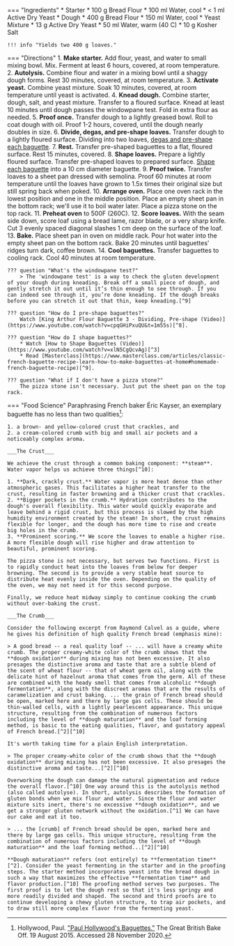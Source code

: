 === "Ingredients"
    * Starter
        * 100 g Bread Flour
        * 100 ml Water, cool
        * < 1 ml Active Dry Yeast
    * Dough
        * 400 g Bread Flour
        * 150 ml Water, cool
    * Yeast Mixture
        * 13 g Active Dry Yeast
        * 50 ml Water, warm (40 C)
    * 10 g Kosher Salt

    !!! info "Yields two 400 g loaves."

=== "Directions"
    1. **Make starter.** Add flour, yeast, and water to small mixing bowl. Mix. Ferment at least 6 hours, covered, at room temperature.
    2. **Autolysis.** Combine flour and water in a mixing bowl until a shaggy dough forms. Rest 30 minutes, covered, at room temperature.
    3. **Activate yeast.** Combine yeast mixture. Soak 10 minutes, covered, at room temperature until yeast is activated.
    4. **Knead dough.** Combine starter, dough, salt, and yeast mixture. Transfer to a floured surface. Knead at least 10 minutes until dough passes the windowpane test. Fold in extra flour as needed.
    5. **Proof once.** Transfer dough to a lightly greased bowl. Roll to coat dough with oil. Proof 1-2 hours, covered, until the dough nearly doubles in size.
    6. **Divide, degas, and pre-shape loaves.** Transfer dough to a lightly floured surface. Dividing into two loaves, [degas and pre-shape each baguette](https://www.youtube.com/watch?v=cpqGHiPxuQU&t=1m55s).
    7. **Rest.** Transfer pre-shaped baguettes to a flat, floured surface. Rest 15 minutes, covered.
    8. **Shape loaves.** Prepare a lightly floured surface. Transfer pre-shaped loaves to prepared surface. [Shape each baguette](https://www.youtube.com/watch?v=xlN5CgQcvAg) into a 10 cm diameter baguette.
    9. **Proof twice.** Transfer loaves to a sheet pan dressed with semolina. Proof 60 minutes at room temperature until the loaves have grown to 1.5x times their original size but still spring back when poked.
    10. **Arrange oven.** Place one oven rack in the lowest position and one in the middle position. Place an empty sheet pan in the bottom rack; we'll use it to boil water later. Place a pizza stone on the top rack.
    11. **Preheat oven** to 500F (260C).
    12. **Score loaves.** With the seam side down, score loaf using a bread lame, razor blade, or a very sharp knife. Cut 3 evenly spaced diagonal slashes 1 cm deep on the surface of the loaf.
    13. **Bake.**  Place sheet pan in oven on middle rack. Pour hot water into the empty sheet pan on the bottom rack. Bake 20 minutes until baguettes' ridges turn dark, coffee brown.
    14. **Cool baguettes.** Transfer baguettes to cooling rack. Cool 40 minutes at room temperature.

    ??? question "What's the windowpane test?"
        > The 'windowpane test' is a way to check the gluten development of your dough during kneading. Break off a small piece of dough, and gently stretch it out until it’s thin enough to see through. If you can indeed see through it, you’re done kneading. If the dough breaks before you can stretch it out that thin, keep kneading.[^9]

    ??? question "How do I pre-shape baguettes?"
        Watch [King Arthur Flour Baguette 3 - Dividing, Pre-shape (Video)](https://www.youtube.com/watch?v=cpqGHiPxuQU&t=1m55s)[^8].

    ??? question "How do I shape baguettes?"
        * Watch [How to Shape Baguettes (Video)](https://www.youtube.com/watch?v=xlN5CgQcvAg)[^3]
        * Read [Masterclass](https://www.masterclass.com/articles/classic-french-baguette-recipe-learn-how-to-make-baguettes-at-home#homemade-french-baguette-recipe)[^9].

    ??? question "What if I don't have a pizza stone?"
        The pizza stone isn't necessary. Just put the sheet pan on the top rack.

=== "Food Science"
    Paraphrasing French baker Éric Kayser, an exemplary baguette has no less than two qualities[^7]:

    1. a brown- and yellow-colored crust that crackles, and
    2. a cream-colored crumb with big and small air pockets and a noticeably complex aroma.

    ___The Crust___

    We achieve the crust through a common baking component: **steam**. Water vapor helps us achieve three things[^10]:

    1. **Dark, crackly crust.** Water vapor is more heat dense than other atmospheric gases. This facilitates a higher heat transfer to the crust, resulting in faster browning and a thicker crust that crackles.
    2. **Bigger pockets in the crumb.** Hydration contributes to the dough's overall flexibility. This water would quickly evaporate and leave behind a rigid crust, but this process is slowed by the high humidity environment created by the steam! In short, the crust remains flexible for longer, and the dough has more time to rise and create big holes in the crumb.
    3. **Prominent scoring.** We score the loaves to enable a higher rise. A more flexible dough will rise higher and draw attention to beautiful, prominent scoring.

    The pizza stone is not necessary, but serves two functions. First is to rapidly conduct heat into the loaves from below for deeper browning. The second is to provide a very stable heat source to distribute heat evenly inside the oven. Depending on the quality of the oven, we may not need it for this second purpose.

    Finally, we reduce heat midway simply to continue cooking the crumb without over-baking the crust.

    ___The Crumb___

    Consider the following excerpt from Raymond Calvel as a guide, where he gives his definition of high quality French bread (emphasis mine):

    > A good bread -- a real quality loaf -- ... will have a creamy white crumb. The proper creamy-white color of the crumb shows that the **dough oxidation** during mixing has not been excessive. It also presages the distinctive aroma and taste that are a subtle blend of the scent of wheat flour -- that of wheat germ oil, along with the delicate hint of hazelnut aroma that comes from the germ. All of these are combined with the heady smell that comes from alcoholic **dough fermentation**, along with the discreet aromas that are the results of caramelization and crust baking. ... the grain of French bread should be open, marked here and there by large gas cells. These should be thin-walled cells, with a lightly pearlescent appearance. This unique structure, resulting from the combination of numerous factors including the level of **dough maturation** and the loaf forming method, is basic to the eating qualities, flavor, and gustatory appeal of French bread.[^2][^10]

    It's worth taking time for a plain English interpretation.

    > The proper creamy-white color of the crumb shows that the **dough oxidation** during mixing has not been excessive. It also presages the distinctive aroma and taste...[^2][^10]

    Overworking the dough can damage the natural pigmentation and reduce the overall flavor.[^10] One way around this is the autolysis method (also called autolyse). In short, autolysis describes the formation of gluten bonds when we mix flour and water. Since the flour and water mixture sits inert, there's no excessive **dough oxidation**, and we get a stronger gluten network without the oxidation.[^1] We can have our cake and eat it too.

    > ... the [crumb] of French bread should be open, marked here and there by large gas cells. This unique structure, resulting from the combination of numerous factors including the level of **dough maturation** and the loaf forming method...[^2][^10]

    **Dough maturation** refers (not entirely) to **fermentation time**[^2]. Consider the yeast fermenting in the starter and in the proofing steps. The starter method incorporates yeast into the bread dough in such a way that maximizes the effective **fermentation time** and flavor production.[^10] The proofing method serves two purposes. The first proof is to let the dough rest so that it's less springy and more readily divided and shaped. The second and third proofs are to continue developing a chewy gluten structure, to trap air pockets, and to draw still more complex flavor from the fermenting yeast.

[^1]:
    Alder, Darryl. ["Science of the Autolyse."](https://www.abigailsoven.com/science-of-the-autolyse/) Abigail's Oven. 26 July 2020. Accessed 27 November 2020.
[^2]:
    Calvel, Raymond, Ronald L. Wirtz, and James MacGuire. [*The Taste of Bread: A Translation of Le Goût Du Pain, Comment Le Préserver, Comment Le Retrouver.*]((https://www.amazon.com/dp/B0160F1NWW)) New York: Springer Science Business Media, LLC, 2013.
[^3]:
    Färbinger, Markus. ["A Masterclass: Baguettes & Ciabattas."](https://www.youtube.com/watch?v=xlN5CgQcvAg). Youtube. 29 August 2017. Accessed 2020.
[^4]:
    Ferst, Devra. ["Baguette Essentials: French Baker Eric Kayser Explains the 5 Crucial Things to Look for in the Perfect Baguette."](https://www.tastingtable.com/dine/national/perfect-baguette-bread-crust-eric-kayser-new-york-paris) Tasting Table. 26 January 2016. Accessed 27 November 2020.
[^5]:
    Gisslen, Wayne. [*Professional Baking.*](https://www.amazon.com/dp/1119148448) Hoboken, NJ: Wiley, 2017.
[^6]:
    Hamel, PJ. ["Classic Baguettes."](https://www.kingarthurflour.com/recipes/classic-baguettes-recipe) King Arthur Baking. 5 October 2010. Accessed 27 November 2020.
[^7]:
    Hollywood, Paul. ["Paul Hollywood's Baguettes."](https://thegreatbritishbakeoff.co.uk/recipes/all/paul-hollywood-baguettes/) The Great British Bake Off. 19 August 2015. Accessed 28 November 2020.
[^8]:
    ["King Arthur Flour's Baguette Baking Series."](https://www.youtube.com/watch?v=masipMhrV5c&list=PLE2D447C3F9AAD68F) YouTube. 6 February 2011.
[^9]:
    MasterClass. ["Classic French Baguette Recipe: Learn How to Make Baguettes at Home."](https://www.masterclass.com/articles/classic-french-baguette-recipe-learn-how-to-make-baguettes-at-home) MasterClass. 8 November 2020. Accessed 27 November 2020.
[^10]:
    McGee, Harold. [*On Food and Cooking: The Science and Lore of the Kitchen.*](https://www.amazon.com/dp/0684800012) New York: Scribner, 2004.
